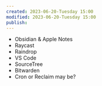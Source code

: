 ```yaml
---
created: 2023-06-20-Tuesday 15:00
modified: 2023-06-20-Tuesday 15:00
publish: 
---
```


- Obsidian & Apple Notes
- Raycast
- Raindrop
- VS Code
- SourceTree
- Bitwarden
- Cron or Reclaim may be?
